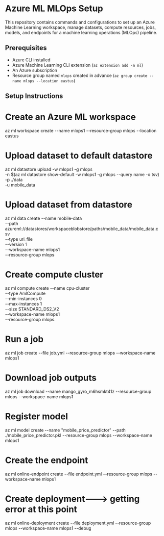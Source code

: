 # Azure ML MLOps Setup

This repository contains commands and configurations to set up an Azure Machine Learning workspace, manage datasets, compute resources, jobs, models, and endpoints for a machine learning operations (MLOps) pipeline.

## Prerequisites
- Azure CLI installed
- Azure Machine Learning CLI extension (`az extension add -n ml`)
- An Azure subscription
- Resource group named `mlops` created in advance (`az group create --name mlops --location eastus`)

## Setup Instructions

# Create an Azure ML workspace
az ml workspace create --name mlops1 --resource-group mlops --location eastus

# Upload dataset to default datastore
az ml datastore upload -w mlops1 -g mlops \
    -n $(az ml datastore show-default -w mlops1 -g mlops --query name -o tsv) \
    -p ./data \
    -u mobile_data

# Upload dataset from datastore
az ml data create --name mobile-data \
    --path azureml://datastores/workspaceblobstore/paths/mobile_data/mobile_data.csv \
    --type uri_file \
    --version 1 \
    --workspace-name mlops1 \
    --resource-group mlops

# Create compute cluster
az ml compute create --name cpu-cluster \
    --type AmlCompute \
    --min-instances 0 \
    --max-instances 1 \
    --size STANDARD_DS2_V2 \
    --workspace-name mlops1 \
    --resource-group mlops

# Run a job
az ml job create --file job.yml --resource-group mlops --workspace-name mlops1

# Download job outputs
az ml job download --name mango_gyro_m6hsmkt41z --resource-group mlops --workspace-name mlops1

# Register model
az ml model create --name "mobile_price_predictor" --path ./mobile_price_predictor.pkl --resource-group mlops --workspace-name mlops1

# Create the endpoint
az ml online-endpoint create --file endpoint.yml --resource-group mlops --workspace-name mlops1

# Create deployment---> getting error at this point
az ml online-deployment create --file deployment.yml --resource-group mlops --workspace-name mlops1 --debug


